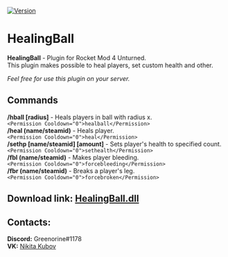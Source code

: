 [![Version](https://img.shields.io/github/release/Greenorine/HealingBall.svg)](https://github.com/Greenorine/HealingBall/releases)  
# HealingBall

**HealingBall** - Plugin for Rocket Mod 4 Unturned.  
This plugin makes possible to heal players, set custom health and other.

*Feel free for use this plugin on your server.*

## Commands
**/hball [radius]** - Heals players in ball with radius x.  
```<Permission Cooldown="0">healball</Permission>```  
**/heal (name/steamid)** - Heals player.  
```<Permission Cooldown="0">heal</Permission>```  
**/sethp [name/steamid] [amount]** - Sets player's health to specified count.  
```<Permission Cooldown="0">sethealth</Permission>```  
**/fbl (name/steamid)** - Makes player bleeding.  
```<Permission Cooldown="0">forcebleeding</Permission>```  
**/fbr (name/steamid)** - Breaks a player's leg.  
```<Permission Cooldown="0">forcebroken</Permission>```  

## Download link: [HealingBall.dll](https://github.com/Greenorine/HealingBall/releases/download/1.1/HealingBall.dll)

## Contacts:  
**Discord:** Greenorine#1178  
**VK:** [Nikita Kubov](https://vk.com/greenorine)
